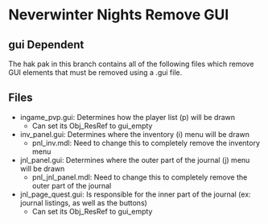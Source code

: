 Neverwinter Nights Remove GUI
=============================

gui Dependent
-----------------------------

The hak pak in this branch contains all of the following files which remove GUI elements that must be removed using a .gui file.

Files
-----------------------------

* ingame_pvp.gui: Determines how the player list (p) will be drawn
  * Can set its Obj_ResRef to gui_empty
* inv_panel.gui: Determines where the inventory (i) menu will be drawn
  * pnl_inv.mdl: Need to change this to completely remove the inventory menu
* jnl_panel.gui: Determines where the outer part of the journal (j) menu will be drawn
  * pnl_jnl_panel.mdl: Need to change this to completely remove the outer part of the journal
* jnl_page_quest.gui: Is responsible for the inner part of the journal (ex: journal listings, as well as the buttons)
  * Can set its Obj_ResRef to gui_empty

